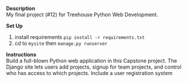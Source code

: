 **Description**<br />
My final project (#12) for Treehouse Python Web Development.

**Set Up** <br/>
1. install requirements ```pip install -r requirements.txt```
2. cd to ```mysite``` then ```manage.py runserver```

**Instructions**<br />
Build a full-blown Python web application in this Capstone project. The Django site lets users add projects, signup for team projects, and control who has access to which projects. Include a user registration system 
